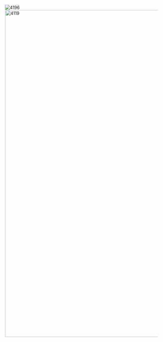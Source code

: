 ![4196](https://github.com/user-attachments/assets/a3c22a3f-37b9-4327-9a28-823680e4cfb7)
<img width="1920" height="1080" alt="4119" src="https://github.com/user-attachments/assets/34156da7-9e83-43af-b39a-77664c3c0b5c" />
